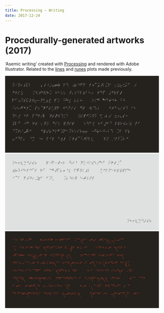 ```yaml
---
title: Processing — Writing
date: 2017-12-24
---
```

# Procedurally-generated artworks (2017)

‘Asemic writing’ created with [Processing](https://processing.org) and rendered with Adobe Illustrator. Related to the [lines](./processing-lines) and [runes](./processing-runes) plots made previously.

![Processing Writing 1](/media/processing-writing_01.png)
![Processing Writing 2](/media/processing-writing_02.png)
![Processing Writing 3](/media/processing-writing_03.png)